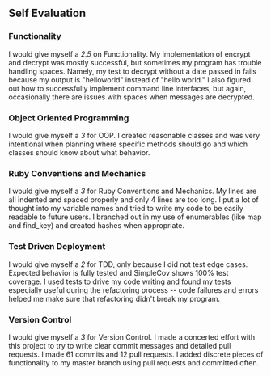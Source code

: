 ## Self Evaluation

### Functionality
I would give myself a *2.5* on Functionality. My implementation of encrypt and decrypt was mostly successful, but sometimes my program has trouble handling spaces. Namely, my test to decrypt without a date passed in fails because my output is "helloworld" instead of "hello world." I also figured out how to successfully implement command line interfaces, but again, occasionally there are issues with spaces when messages are decrypted.

### Object Oriented Programming
I would give myself a *3* for OOP. I created reasonable classes and was very intentional when planning where specific methods should go and which classes should know about what behavior.


### Ruby Conventions and Mechanics
I would give myself a *3* for Ruby Conventions and Mechanics. My lines are all indented and spaced properly and only 4 lines are too long. I put a lot of thought into my variable names and tried to write my code to be easily readable to future users. I branched out in my use of enumerables (like map and find_key) and created hashes when appropriate.

### Test Driven Deployment
I would give myself a *2* for TDD, only because I did not test edge cases. Expected behavior is fully tested and SimpleCov shows 100% test coverage. I used tests to drive my code writing and found my tests especially useful during the refactoring process -- code failures and errors helped me make sure that refactoring didn't break my program.


### Version Control
I would give myself a *3* for Version Control. I made a concerted effort with this project to try to write clear commit messages and detailed pull requests. I made 61 commits and 12 pull requests. I added discrete pieces of functionality to my master branch using pull requests and committed often.
